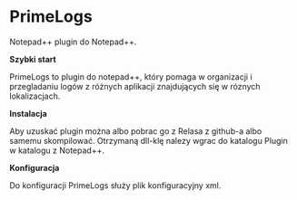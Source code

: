 PrimeLogs
=========

Notepad++ plugin do Notepad++.

**Szybki start**

PrimeLogs to plugin do notepad++, który pomaga w organizacji i przegladaniu logów z różnych aplikacji znajdujących się w róznych lokalizacjach.

**Instalacja**

Aby uzuskać plugin można albo pobrac go z Relasa z github-a albo samemu skompilować. Otrzymaną dll-klę nalezy wgrac do katalogu Plugin w katalogu z Notepad++.

**Konfiguracja**

Do konfiguracji PrimeLogs służy plik konfiguracyjny xml. 






